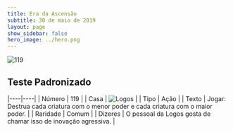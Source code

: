 ```yaml
---
title: Era da Ascensão
subtitle: 30 de maio de 2019
layout: page
show_sidebar: false
hero_image: ../hero.png
---
```


![119](https://cdn.keyforgegame.com/media/card_front/pt/435_119_8QG33HFWW8PH_pt.png)

## Teste Padronizado

|----|----|
| Número | 119 |
| Casa | ![Logos](https://archonarcana.com/images/thumb/c/ce/Logos.png/22px-Logos.png "Logos") |
| Tipo | Ação |
| Texto | Jogar: Destrua cada criatura com  o menor poder e cada criatura com o maior poder. |
| Raridade | Comum |
| Dizeres | O pessoal da Logos gosta de chamar  isso de inovação agressiva. |
